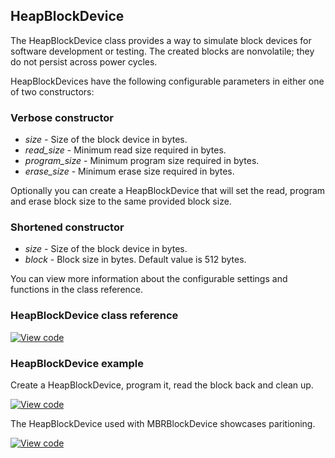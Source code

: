 ## HeapBlockDevice

The HeapBlockDevice class provides a way to simulate block devices for software development or testing. The created blocks are nonvolatile; they do not persist across power cycles.

HeapBlockDevices have the following configurable parameters in either one of two constructors:

### Verbose constructor 

  - _size_ - Size of the block device in bytes.
  - _read_size_ - Minimum read size required in bytes.
  - _program_size_ - Minimum program size required in bytes.
  - _erase_size_ - Minimum erase size required in bytes.
  
Optionally you can create a HeapBlockDevice that will set the read, program and erase block size to the same provided block size.

### Shortened constructor

  - _size_ - Size of the block device in bytes.
  - _block_ - Block size in bytes. Default value is 512 bytes.

You can view more information about the configurable settings and functions in the class reference.

### HeapBlockDevice class reference

[![View code](https://www.mbed.com/embed/?type=library)](https://os.mbed.com/docs/v5.6/mbed-os-api-doxy/class_heap_block_device.html)
  
### HeapBlockDevice example

Create a HeapBlockDevice, program it, read the block back and clean up.

[![View code](https://www.mbed.com/embed/?url=https://os.mbed.com/teams/mbed_example/code/HeapBlockDevice_ex_1/)](https://os.mbed.com/teams/mbed_example/code/HeapBlockDevice_ex_1/file/5991e7053465/main.cpp)

The HeapBlockDevice used with MBRBlockDevice showcases paritioning.

[![View code](https://www.mbed.com/embed/?url=https://os.mbed.com/teams/mbed_example/code/MBRBlockDevice_ex_1/)](https://os.mbed.com/teams/mbed_example/code/MBRBlockDevice_ex_1/file/daa62d7aa9f9/main.cpp)
